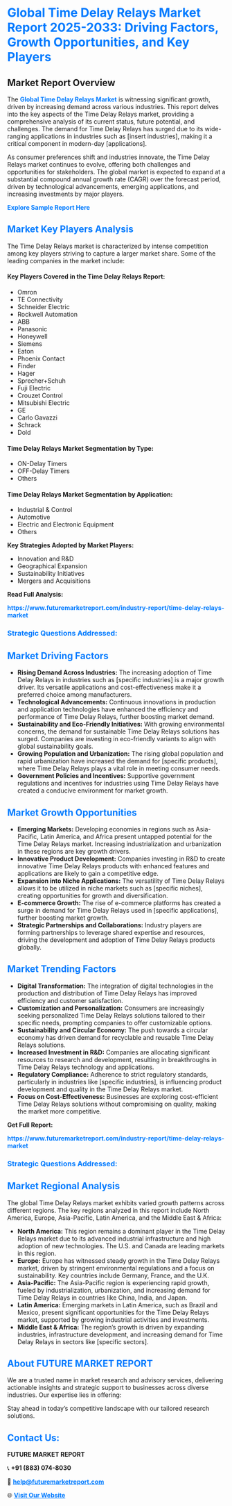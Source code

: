 <h1 style="color: #007BFF;">Global Time Delay Relays Market Report 2025-2033: Driving Factors, Growth Opportunities, and Key Players</h1>

<section id="overview">
<h2>Market Report Overview</h2>
<p>The <a href="https://www.futuremarketreport.com/industry-report/time-delay-relays-market" style="color: #007BFF; text-decoration: none;"><strong>Global Time Delay Relays Market</strong></a> is witnessing significant growth, driven by increasing demand across various industries. This report delves into the key aspects of the Time Delay Relays market, providing a comprehensive analysis of its current status, future potential, and challenges. The demand for Time Delay Relays has surged due to its wide-ranging applications in industries such as [insert industries], making it a critical component in modern-day [applications].</p>
<p>As consumer preferences shift and industries innovate, the Time Delay Relays market continues to evolve, offering both challenges and opportunities for stakeholders. The global market is expected to expand at a substantial compound annual growth rate (CAGR) over the forecast period, driven by technological advancements, emerging applications, and increasing investments by major players.</p>
</section>

<section id="overview">
<p><a href="https://www.futuremarketreport.com/request-sample/reportId=85827" style="color: #007BFF; text-decoration: none;"><strong>Explore Sample Report Here</strong></a></p>
</section>

<section id="key-players">
<h2 style="color: #007BFF;">Market Key Players Analysis</h2>
<p>The Time Delay Relays market is characterized by intense competition among key players striving to capture a larger market share. Some of the leading companies in the market include:</p>
<h4>Key Players Covered in the Time Delay Relays Report:</h4>
<ul><li>Omron</li><li>TE Connectivity</li><li>Schneider Electric</li><li>Rockwell Automation</li><li>ABB</li><li>Panasonic</li><li>Honeywell</li><li>Siemens</li><li>Eaton</li><li>Phoenix Contact</li><li>Finder</li><li>Hager</li><li>Sprecher+Schuh</li><li>Fuji Electric</li><li>Crouzet Control</li><li>Mitsubishi Electric</li><li>GE</li><li>Carlo Gavazzi</li><li>Schrack</li><li>Dold</li></ul>
<h4>Time Delay Relays Market Segmentation by Type:</h4>
<ul><li>ON-Delay Timers</li><li>OFF-Delay Timers</li><li>Others</li></ul>

<h4>Time Delay Relays Market Segmentation by Application:</h4>
<ul><li>Industrial &amp; Control</li><li>Automotive</li><li>Electric and Electronic Equipment</li><li>Others</li></ul>
<p><strong>Key Strategies Adopted by Market Players:</strong></p>
<ul>
<li>Innovation and R&D</li>
<li>Geographical Expansion</li>
<li>Sustainability Initiatives</li>
<li>Mergers and Acquisitions</li>
</ul>
</section>

<section>
<p><strong>Read Full Analysis: </strong></p><a href="https://www.futuremarketreport.com/industry-report/time-delay-relays-market" style="color: #007BFF; text-decoration: none;"><strong>https://www.futuremarketreport.com/industry-report/time-delay-relays-market</strong></a>
<h3 style="color: #007BFF;">Strategic Questions Addressed:</h3>
</section>

<section id="driving-factors">
<h2 style="color: #007BFF;">Market Driving Factors</h2>
<ul>
<li><strong>Rising Demand Across Industries:</strong> The increasing adoption of Time Delay Relays in industries such as [specific industries] is a major growth driver. Its versatile applications and cost-effectiveness make it a preferred choice among manufacturers.</li>
<li><strong>Technological Advancements:</strong> Continuous innovations in production and application technologies have enhanced the efficiency and performance of Time Delay Relays, further boosting market demand.</li>
<li><strong>Sustainability and Eco-Friendly Initiatives:</strong> With growing environmental concerns, the demand for sustainable Time Delay Relays solutions has surged. Companies are investing in eco-friendly variants to align with global sustainability goals.</li>
<li><strong>Growing Population and Urbanization:</strong> The rising global population and rapid urbanization have increased the demand for [specific products], where Time Delay Relays plays a vital role in meeting consumer needs.</li>
<li><strong>Government Policies and Incentives:</strong> Supportive government regulations and incentives for industries using Time Delay Relays have created a conducive environment for market growth.</li>
</ul>
</section>

<section id="growth-opportunities">
<h2 style="color: #007BFF;">Market Growth Opportunities</h2>
<ul>
<li><strong>Emerging Markets:</strong> Developing economies in regions such as Asia-Pacific, Latin America, and Africa present untapped potential for the Time Delay Relays market. Increasing industrialization and urbanization in these regions are key growth drivers.</li>
<li><strong>Innovative Product Development:</strong> Companies investing in R&D to create innovative Time Delay Relays products with enhanced features and applications are likely to gain a competitive edge.</li>
<li><strong>Expansion into Niche Applications:</strong> The versatility of Time Delay Relays allows it to be utilized in niche markets such as [specific niches], creating opportunities for growth and diversification.</li>
<li><strong>E-commerce Growth:</strong> The rise of e-commerce platforms has created a surge in demand for Time Delay Relays used in [specific applications], further boosting market growth.</li>
<li><strong>Strategic Partnerships and Collaborations:</strong> Industry players are forming partnerships to leverage shared expertise and resources, driving the development and adoption of Time Delay Relays products globally.</li>
</ul>
</section>

<section id="trending-factors">
<h2 style="color: #007BFF;">Market Trending Factors</h2>
<ul>
<li><strong>Digital Transformation:</strong> The integration of digital technologies in the production and distribution of Time Delay Relays has improved efficiency and customer satisfaction.</li>
<li><strong>Customization and Personalization:</strong> Consumers are increasingly seeking personalized Time Delay Relays solutions tailored to their specific needs, prompting companies to offer customizable options.</li>
<li><strong>Sustainability and Circular Economy:</strong> The push towards a circular economy has driven demand for recyclable and reusable Time Delay Relays solutions.</li>
<li><strong>Increased Investment in R&D:</strong> Companies are allocating significant resources to research and development, resulting in breakthroughs in Time Delay Relays technology and applications.</li>
<li><strong>Regulatory Compliance:</strong> Adherence to strict regulatory standards, particularly in industries like [specific industries], is influencing product development and quality in the Time Delay Relays market.</li>
<li><strong>Focus on Cost-Effectiveness:</strong> Businesses are exploring cost-efficient Time Delay Relays solutions without compromising on quality, making the market more competitive.</li>
</ul>
</section>

<section>
<p><strong>Get Full Report: </strong></p><a href="https://www.futuremarketreport.com/industry-report/time-delay-relays-market" style="color: #007BFF; text-decoration: none;"><strong>https://www.futuremarketreport.com/industry-report/time-delay-relays-market</strong></a>
<h3 style="color: #007BFF;">Strategic Questions Addressed:</h3>
</section>


<section id="regional-analysis">
<h2 style="color: #007BFF;">Market Regional Analysis</h2>
<p>The global Time Delay Relays market exhibits varied growth patterns across different regions. The key regions analyzed in this report include North America, Europe, Asia-Pacific, Latin America, and the Middle East & Africa:</p>
<ul>
<li><strong>North America:</strong> This region remains a dominant player in the Time Delay Relays market due to its advanced industrial infrastructure and high adoption of new technologies. The U.S. and Canada are leading markets in this region.</li>
<li><strong>Europe:</strong> Europe has witnessed steady growth in the Time Delay Relays market, driven by stringent environmental regulations and a focus on sustainability. Key countries include Germany, France, and the U.K.</li>
<li><strong>Asia-Pacific:</strong> The Asia-Pacific region is experiencing rapid growth, fueled by industrialization, urbanization, and increasing demand for Time Delay Relays in countries like China, India, and Japan.</li>
<li><strong>Latin America:</strong> Emerging markets in Latin America, such as Brazil and Mexico, present significant opportunities for the Time Delay Relays market, supported by growing industrial activities and investments.</li>
<li><strong>Middle East & Africa:</strong> The region’s growth is driven by expanding industries, infrastructure development, and increasing demand for Time Delay Relays in sectors like [specific sectors].</li>
</ul>
</section>

<footer>
<h2 style="color: #007BFF;">About FUTURE MARKET REPORT</h2>
<p>We are a trusted name in market research and advisory services, delivering actionable insights and strategic support to businesses across diverse industries. Our expertise lies in offering:</p>

<p>Stay ahead in today’s competitive landscape with our tailored research solutions.</p>

<h2 style="color: #007BFF;">Contact Us:</h2>
<p><strong>FUTURE MARKET REPORT</strong></p>
<p>📞 <strong>+91 (883) 074-8030</strong></p>
<p>📧 <strong><a href="mailto:help@futuremarketreport.com" style="color: #007BFF;">help@futuremarketreport.com</a></strong></p>
<p>🌐 <strong><a href="https://www.futuremarketreport.com/" style="color: #007BFF;">Visit Our Website</a></strong></p>
</footer>